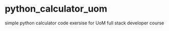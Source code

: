 # python_calculator_uom
 simple python calculator code exersise for UoM full stack developer course
